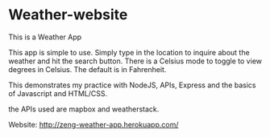# Weather-website

This is a Weather App

This app is simple to use. Simply type in the location to inquire about the weather and hit the search button.
There is a Celsius mode to toggle to view degrees in Celsius. The default is in Fahrenheit.

This demonstrates my practice with NodeJS, APIs, Express and the basics of Javascript and HTML/CSS.

the APIs used are mapbox and weatherstack.

Website: http://zeng-weather-app.herokuapp.com/
